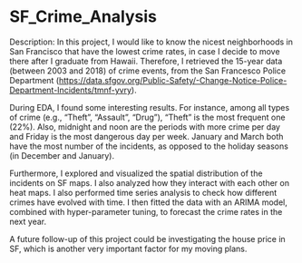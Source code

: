 # SF_Crime_Analysis

Description: In this project, I would like to know the nicest neighborhoods in San Francisco that have the lowest crime rates, in case I decide to move there after I graduate from Hawaii. Therefore, I retrieved the 15-year data (between 2003 and 2018) of crime events, from the San Francesco Police Department (https://data.sfgov.org/Public-Safety/-Change-Notice-Police-Department-Incidents/tmnf-yvry).

During EDA, I found some interesting results. For instance, among all types of crime (e.g., “Theft”, “Assault”, “Drug”), “Theft” is the most frequent one (22%). Also, midnight and noon are the periods with more crime per day and Friday is the most dangerous day per week. January and March both have the most number of the incidents, as opposed to the holiday seasons (in December and January).

Furthermore, I explored and visualized the spatial distribution of the incidents on SF maps. I also analyzed how they interact with each other on heat maps. I also performed time series analysis to check how different crimes have evolved with time. I then fitted the data with an ARIMA model, combined with hyper-parameter tuning, to forecast the crime rates in the next year.

A future follow-up of this project could be investigating the house price in SF, which is another very important factor for my moving plans.
